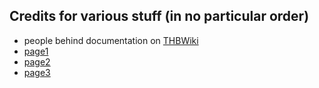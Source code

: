 ## Credits for various stuff (in no particular order)

- people behind documentation on [THBWiki](https://thwiki.cc/%E8%84%9A%E6%9C%AC%E5%AF%B9%E7%85%A7%E8%A1%A8/ECL)
- [page1](#b=bugs/um_bugs/&p=1)
- [page2](#b=bugs/um_bugs/&p=2)
- [page3](#b=bugs/um_bugs/&p=3)